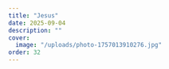 ```yaml
---
title: "Jesus"
date: 2025-09-04
description: ""
cover:
  image: "/uploads/photo-1757013910276.jpg"
order: 32
---
```


